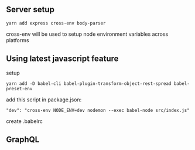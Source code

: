 ## Server setup
```
yarn add express cross-env body-parser 
```

cross-env will be used to setup node environment variables across platforms

## Using latest javascript feature
setup
```
yarn add -D babel-cli babel-plugin-transform-object-rest-spread babel-preset-env
```
add this script in package.json:
```
"dev": "cross-env NODE_ENV=dev nodemon --exec babel-node src/index.js"
```
create .babelrc


## GraphQL
